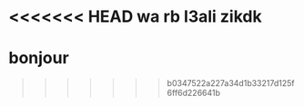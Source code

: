 <<<<<<< HEAD
wa rb l3ali
zikdk 
=======
# bonjour 
>>>>>>> b0347522a227a34d1b33217d125f6ff6d226641b
